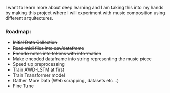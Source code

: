 I want to learn more about deep learning and I am taking this into my hands by making this project where I will experiment with music composition using different arquitectures.


### Roadmap:


  - ~~Initial Data Collection~~
  - ~~Read midi files into csv/dataframe~~
  - ~~Encode notes into tokens with information~~
  - Make encoded dataframe into string representing the music piece
  - Speed up preprocessing
  - Train AWD-LSTM at first
  - Train Transformer model
  - Gather More Data (Web scrapping, datasets etc...)
  - Fine Tune
